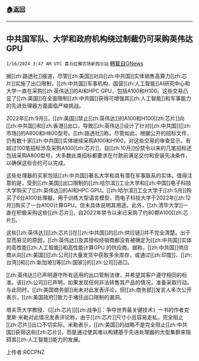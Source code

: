 ###  [:house:返回](README.md)
---


## 中共国军队、大学和政府机构绕过制裁仍可采购英伟达GPU
`1/16/2024 3:47 AM UTC 喜马拉雅农场新西兰站` [轉載自GNews](https://gnews.org/articles/2223127)

据[[zh:路透社]]报道，尽管[[zh:美国]]对向[[zh:中共国]]实体销售高算力[[zh:芯片]]实施了出口限制，[[zh:中共国]]军事机构、国营[[zh:人工智能]]AI研究中心和大学一直在采购[[zh:英伟达]]的AI和HPC GPU，包括A100和H100。这些交易凸显了[[zh:美国]]在全面限制[[zh:中共国]]获得可增强其[[zh:人工智能]]和军事能力的先进处理器方面面临严峻挑战。

2022年[[zh:9月]]，[[zh:美国]]禁止[[zh:英伟达]]的A100和H100[[zh:芯片]]向[[zh:中共国]]和[[zh:香港]]出口，导致[[zh:英伟达]]设计了针对[[zh:中共国]][[zh:市场]]的A800和H800型号。[[zh:路透社]]称，尽管如此，根据公开的招标文件，仍有数十家[[zh:中共国]]实体继续采购A100和H100。对这些交易的审查显示，有超过100笔招标涉及采购A100[[zh:芯片]]，自[[zh:10月]]份禁令以来的几笔招标还包括采购A800型号。大多数此类招标都要求在付款前满足交付和安装先决条件，以确保这些合约可以完成。

这些处理器的买家包括[[zh:中共国]]著名大学和具有潜在军事联系的实体。值得注意的是，受到[[zh:美国]]出口限制的[[zh:哈尔滨]]工业大学和[[zh:中国]]电子科技大学购买了[[zh:英伟达]]的AI和HPC GPU。[[zh:哈尔滨]]工业大学于[[zh:5月]]购买了6台A100处理器，用于训练大型语言模型，而电子科技大学于2022年[[zh:12月]]购买了一台A100计算GPU，但未具体说明其用途。此外，[[zh:清华大学]]一直在积极采购这些[[zh:芯片]]，自2022年禁令以来已采购了约80颗A100[[zh:芯片]]。

这些[[zh:英伟达]][[zh:芯片]]在[[zh:中共国]]的[[zh:供应链]]并不完全清楚。出于显而易见的原因，[[zh:英伟达]]及其授权经销商都没有被确定为[[zh:中共国]]实体的高性能[[zh:人工智能]]和高性能计算GPU 的供应商。据称，[[zh:中共国]]供应商从向[[zh:美国]][[zh:公司]]大量发货中获取多余库存，或通过[[zh:印度]]、[[zh:台湾]]和[[zh:新加坡]]等[[zh:国家]]的[[zh:公司]]进口。

[[zh:英伟达]]已声明遵守所有适用的出口管制法律，并希望其客户遵守相同的标准。该[[zh:公司]]已声明，如果发现任何非法转售其产品的情况，准备采取行动。与此同时，[[zh:美国商务部]]尚未对此发表评论，但[[zh:商务部]]发言人多次公开表示，[[zh:美国政府]]致力于堵住出口限制的漏洞。

塔夫茨大学教授、《[[zh:芯片]][[zh:战争]]：争夺世界最关键技术》一书的作者克里斯·米勒对此情况发表评论称，由于[[zh:芯片]]尺寸小且容易走私，完全阻止[[zh:芯片]]出口不切实际。米勒表示，[[zh:美国]]的战略不是完全阻止[[zh:中共国]]获得这些[[zh:芯片]]，而是通过使其难以构建基于先进处理器的大型集群来阻碍其[[zh:人工智能]]能力的发展。

上传者:RCCPNZ
